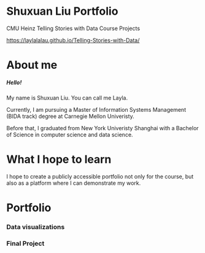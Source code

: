 # Shuxuan Liu Portfolio
CMU Heinz Telling Stories with Data Course Projects

https://laylalalau.github.io/Telling-Stories-with-Data/

# About me
##### Hello!
My name is Shuxuan Liu. You can call me Layla.

Currently, I am pursuing a Master of Information Systems Management (BIDA track) degree at Carnegie Mellon Univeristy.

Before that, I graduated from New York Univeristy Shanghai with a Bachelor of Science in computer science and data science.

# What I hope to learn
I hope to create a publicly accessible portfolio not only for the course, but also as a platform where I can demonstrate my work. 

# Portfolio

### Data visualizations 

### Final Project
